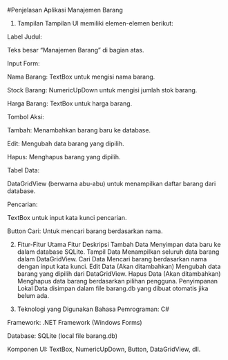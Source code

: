 #Penjelasan Aplikasi Manajemen Barang
1. Tampilan
Tampilan UI memiliki elemen-elemen berikut:

Label Judul:

Teks besar “Manajemen Barang” di bagian atas.

Input Form:

Nama Barang: TextBox untuk mengisi nama barang.

Stock Barang: NumericUpDown untuk mengisi jumlah stok barang.

Harga Barang: TextBox untuk harga barang.

Tombol Aksi:

Tambah: Menambahkan barang baru ke database.

Edit: Mengubah data barang yang dipilih.

Hapus: Menghapus barang yang dipilih.

Tabel Data:

DataGridView (berwarna abu-abu) untuk menampilkan daftar barang dari database.

Pencarian:

TextBox untuk input kata kunci pencarian.

Button Cari: Untuk mencari barang berdasarkan nama.

2. Fitur-Fitur Utama
Fitur	Deskripsi
Tambah Data	Menyimpan data baru ke dalam database SQLite.
Tampil Data	Menampilkan seluruh data barang dalam DataGridView.
Cari Data	Mencari barang berdasarkan nama dengan input kata kunci.
Edit Data	(Akan ditambahkan) Mengubah data barang yang dipilih dari DataGridView.
Hapus Data	(Akan ditambahkan) Menghapus data barang berdasarkan pilihan pengguna.
Penyimpanan Lokal	Data disimpan dalam file barang.db yang dibuat otomatis jika belum ada.

3. Teknologi yang Digunakan
Bahasa Pemrograman: C#

Framework: .NET Framework (Windows Forms)

Database: SQLite (local file barang.db)

Komponen UI: TextBox, NumericUpDown, Button, DataGridView, dll.

